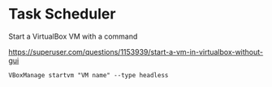 # Task Scheduler

Start a VirtualBox VM with a command

<https://superuser.com/questions/1153939/start-a-vm-in-virtualbox-without-gui>

`VBoxManage startvm "VM name" --type headless`

